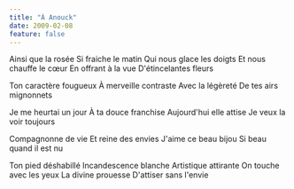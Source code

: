```yaml
---
title: "À Anouck"
date: 2009-02-08
feature: false
---
```


Ainsi que la rosée
Si fraiche le matin
Qui nous glace les doigts
Et nous chauffe le cœur
En offrant à la vue
D'étincelantes fleurs

Ton caractère fougueux
À merveille contraste
Avec la légèreté
De tes airs mignonnets

Je me heurtai un jour
À ta douce franchise
Aujourd'hui elle attise
Je veux la voir toujours

Compagnonne de vie
Et reine des envies
J'aime ce beau bijou
Si beau quand il est nu

Ton pied déshabillé
Incandescence blanche
Artistique attirante
On touche avec les yeux
La divine prouesse
D'attiser sans l'envie
